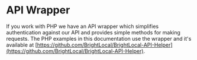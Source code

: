 # API Wrapper

If you work with PHP we have an API wrapper which simplifies authentication against our API and provides simple methods for making requests. The PHP examples in this documentation use the wrapper and it's available at [https://github.com/BrightLocal/BrightLocal-API-Helper](https://github.com/BrightLocal/BrightLocal-API-Helper).
